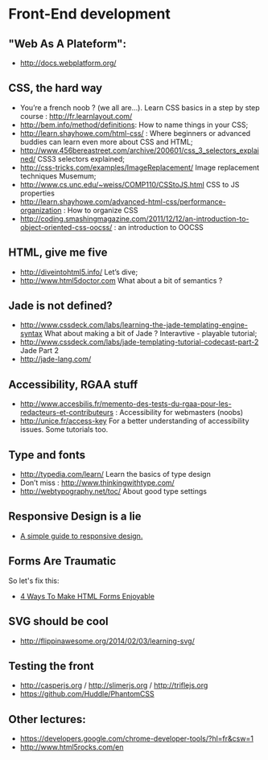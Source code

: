 # Front-End development


## "Web As A Plateform":

- http://docs.webplatform.org/


## CSS, the hard way

- You’re a french noob ? (we all are…). Learn CSS basics in a step by step course : http://fr.learnlayout.com/
- http://bem.info/method/definitions: How to name things in your CSS;
- http://learn.shayhowe.com/html-css/ : Where beginners or advanced buddies can learn even more about CSS and HTML;
- http://www.456bereastreet.com/archive/200601/css_3_selectors_explained/ CSS3 selectors explained;
- http://css-tricks.com/examples/ImageReplacement/ Image replacement techniques Musemum;
- http://www.cs.unc.edu/~weiss/COMP110/CSStoJS.html CSS to JS properties
- http://learn.shayhowe.com/advanced-html-css/performance-organization : How to organize CSS
- http://coding.smashingmagazine.com/2011/12/12/an-introduction-to-object-oriented-css-oocss/ : an introduction to OOCSS


## HTML, give me five

- http://diveintohtml5.info/ Let’s dive;
- http://www.html5doctor.com What about a bit of semantics ?


## Jade is not defined?

- http://www.cssdeck.com/labs/learning-the-jade-templating-engine-syntax What about making a bit of Jade ? Interavtive - playable tutorial;
- http://www.cssdeck.com/labs/jade-templating-tutorial-codecast-part-2 Jade Part 2
- http://jade-lang.com/


## Accessibility, RGAA stuff

- http://www.accesbilis.fr/memento-des-tests-du-rgaa-pour-les-redacteurs-et-contributeurs : Accessibility for webmasters (noobs)
- http://unice.fr/access-key For a better understanding of accessibility issues. Some tutorials too.


## Type and fonts

- http://typedia.com/learn/ Learn the basics of type design
- Don’t miss : http://www.thinkingwithtype.com/
- http://webtypography.net/toc/ About good type settings


## Responsive Design is a lie

- [A simple guide to responsive design.](http://www.adamkaplan.me/grid/)

## Forms Are Traumatic

So let's fix this:

- [4 Ways To Make HTML Forms Enjoyable](http://www.kendoui.com/blogs/teamblog/posts/13-11-28/4-ways-to-make-html-forms-enjoyable.aspx)

## SVG should be cool

- http://flippinawesome.org/2014/02/03/learning-svg/


## Testing the front

- http://casperjs.org / http://slimerjs.org / http://triflejs.org
- https://github.com/Huddle/PhantomCSS


## Other lectures:

- https://developers.google.com/chrome-developer-tools/?hl=fr&csw=1
- http://www.html5rocks.com/en


